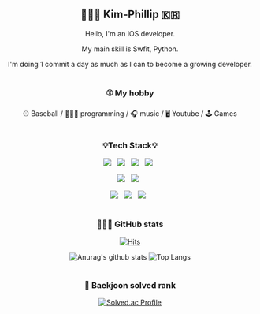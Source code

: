 <div align="center">
<h2>👨🏻‍💻 Kim-Phillip 🇰🇷</h2>
<p>Hello, I'm an iOS developer.</p>
<p>My main skill is Swfit, Python.</p>
<p>I'm doing 1 commit a day as much as I can to become a growing developer.</p>

#
<h3> ⚾️ My hobby </h3>
<p> ⚾️ Baseball / 👨🏻‍💻 programming / 🎧 music / 🖥 Youtube / 🕹 Games </p>

#
<h3> 💡Tech Stack💡</h3>
<p>
<img src="https://img.shields.io/badge/Swift-orange?style=flat&logo=Swift&logoColor=white"/>&nbsp;&nbsp;
<img src="https://img.shields.io/badge/Python-blue?style=flat&logo=Python&logoColor=white"/>&nbsp;&nbsp;
<img src="https://img.shields.io/badge/Selenium-9cf?style=flat&logo=Selenium&logoColor=Green"/>&nbsp;&nbsp;
<img src="https://img.shields.io/badge/PyQt-lightgrey?style=flat&logo=Qt&logoColor=Green"/>&nbsp;&nbsp;
</p>

<p>
<img src="https://img.shields.io/badge/Xcode-white?style=flat&logo=xcode&logoColor=blue"/>&nbsp;&nbsp;
<img src="https://img.shields.io/badge/PyCharm-brightgreen?style=flat&logo=Pycharm&logoColor=black"/>&nbsp;&nbsp;
</p>

<p>
<img src="https://img.shields.io/badge/Notion-b4f5bd?style=flat&logo=Notion&logoColor=black"/>&nbsp;&nbsp;
<img src="https://img.shields.io/badge/GitHub-gray?style=flat&logo=GitHub&logoColor=black"/>&nbsp;&nbsp;
<img src="https://img.shields.io/badge/Git-blue?style=flat&logo=Git&logoColor=F05032"/>&nbsp;&nbsp;
</p>
  
#
  
<h3>👨🏻‍💻 GitHub stats</h3>
  
[![Hits](https://hits.seeyoufarm.com/api/count/incr/badge.svg?url=https%3A%2F%2Fgithub.com%2FKim-Phillip&count_bg=%2379C83D&title_bg=%23555555&icon=&icon_color=%23E7E7E7&title=hits&edge_flat=false)](https://hits.seeyoufarm.com)

![Anurag's github stats](https://github-readme-stats.vercel.app/api?username=Kim-Phillip&show_icons=true&theme=tokyonight)
![Top Langs](https://github-readme-stats.vercel.app/api/top-langs/?username=Kim-Phillip&layout=compact&theme=tokyonight)
 
#
  
<h3>🏅 Baekjoon solved rank</h3>
  
[![Solved.ac Profile](http://mazassumnida.wtf/api/v2/generate_badge?boj=minpolaris)](https://solved.ac/minpolaris/)
</div>
